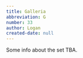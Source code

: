 ```yaml
---
title: Galleria
abbreviation: G
number: 33
author: Logan
created-date: null
---
```

Some info about the set TBA.

